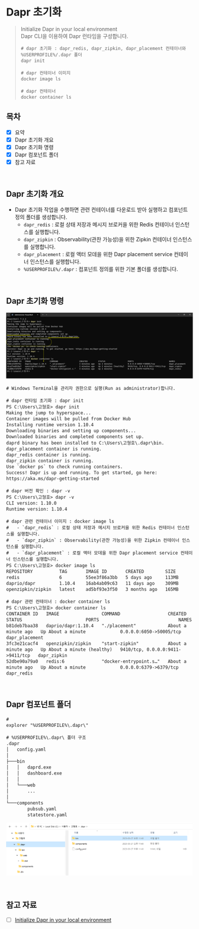 # Dapr 초기화 
> Initialize Dapr in your local environment  
> Dapr CLI을 이용하여 Dapr 런타임을 구성합니다.
> ```shell
> # dapr 초기화 : dapr_redis, dapr_zipkin, dapr_placement 컨테이너와 %USERPROFILE%/.dapr 폴더
> dapr init
>
> # dapr 컨테이너 이미지
> docker image ls
>
> # dapr 컨테이너
> docker container ls
> ```

## 목차
- [x] 요약
- [x] Dapr 초기화 개요
- [x] Dapr 초기화 명령
- [x] Dapr 컴포넌트 폴더
- [x] 참고 자료

<br/>

## Dapr 초기화 개요
- Dapr 초기화 작업을 수행하면 관련 컨테이너를 다운로드 받아 실행하고 컴포넌트 정의 폴더를 생성합니다.
  - `dapr_redis` : 로컬 상태 저장과 메시지 브로커을 위한 Redis 컨테이너 인스턴스를 실행합니다.
  - `dapr_zipkin` : Observability(관찬 가능성)을 위한 Zipkin 컨테이너 인스턴스를 실행합니다.
  - `dapr_placement` : 로컬 액터 모데을 위한 Dapr placement service 컨테이너 인스턴스를 실행합니다.
  - `%USERPROFILE%/.dapr` : 컴포넌트 정의를 위한 기본 폴더를 생성합니다.

<br/>

## Dapr 초기화 명령
![](2023-03-27-23-46-21.png)

```shell
# Windows Terminal을 관리자 권한으로 실행(Run as administrator)합니다.

# dapr 런타임 초기화 : dapr init
PS C:\Users\고형호> dapr init
Making the jump to hyperspace...
Container images will be pulled from Docker Hub
Installing runtime version 1.10.4
Downloading binaries and setting up components...
Downloaded binaries and completed components set up.
daprd binary has been installed to C:\Users\고형호\.dapr\bin.
dapr_placement container is running.
dapr_redis container is running.
dapr_zipkin container is running.
Use `docker ps` to check running containers.
Success! Dapr is up and running. To get started, go here: https://aka.ms/dapr-getting-started

# dapr 버전 확인 : dapr -v
PS C:\Users\고형호> dapr -v
CLI version: 1.10.0
Runtime version: 1.10.4

# dapr 관련 컨테이너 이미지 : docker image ls
#   - `dapr_redis` : 로컬 상태 저장과 메시지 브로커을 위한 Redis 컨테이너 인스턴스를 실행합니다.
#   - `dapr_zipkin` : Observability(관찬 가능성)을 위한 Zipkin 컨테이너 인스턴스를 실행합니다.
#   - `dapr_placement` : 로컬 액터 모데을 위한 Dapr placement service 컨테이너 인스턴스를 실행합니다.
PS C:\Users\고형호> docker image ls
REPOSITORY          TAG       IMAGE ID       CREATED        SIZE
redis               6         55ee3f86a3bb   5 days ago     113MB
daprio/dapr         1.10.4    16ab4ab09c63   11 days ago    309MB
openzipkin/zipkin   latest    ad5bf93e3f50   3 months ago   165MB

# dapr 관련 컨테이너 : docker container ls
PS C:\Users\고형호> docker container ls
CONTAINER ID   IMAGE                COMMAND                  CREATED              STATUS                        PORTS                              NAMES
b81deb7baa38   daprio/dapr:1.10.4   "./placement"            About a minute ago   Up About a minute             0.0.0.0:6050->50005/tcp            dapr_placement
3fc3e21cacf4   openzipkin/zipkin    "start-zipkin"           About a minute ago   Up About a minute (healthy)   9410/tcp, 0.0.0.0:9411->9411/tcp   dapr_zipkin
52dbe90a79a0   redis:6              "docker-entrypoint.s…"   About a minute ago   Up About a minute             0.0.0.0:6379->6379/tcp             dapr_redis
```

<br/>

## Dapr 컴포넌트 폴더
```shell
# 
explorer "%USERPROFILE%\.dapr\"

# %USERPROFILE%\.dapr\ 폴더 구조
.dapr
│   config.yaml
│
├───bin
│   │   daprd.exe
│   │   dashboard.exe
│   │
│   └───web
│       ... 
│
└───components
        pubsub.yaml
        statestore.yaml
```

![](2023-03-27-23-49-02.png)

<br/>

## 참고 자료
- [ ] [Initialize Dapr in your local environment](https://docs.dapr.io/getting-started/install-dapr-selfhost/)
